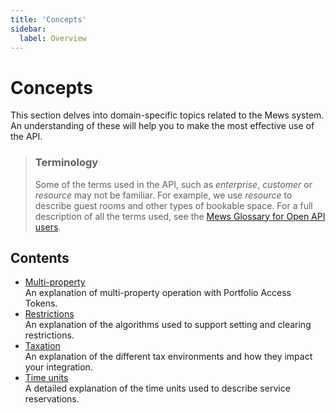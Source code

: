 ```yaml
---
title: 'Concepts'
sidebar:
  label: Overview
---
```


# Concepts

This section delves into domain-specific topics related to the Mews system. An understanding of these will help you to make the most effective use of the API.

> ### Terminology
>
> Some of the terms used in the API, such as _enterprise_, _customer_ or _resource_ may not be familiar.
> For example, we use _resource_ to describe guest rooms and other types of bookable space.
> For a full description of all the terms used, see the [Mews Glossary for Open API users](https://help.mews.com/s/article/Mews-Glossary-for-Open-API-users?language=en_US).

## Contents

- [Multi-property](multi-property.md)<br>An explanation of multi-property operation with Portfolio Access Tokens.
- [Restrictions](restrictions.md)<br>An explanation of the algorithms used to support setting and clearing restrictions.
- [Taxation](taxation.md)<br>An explanation of the different tax environments and how they impact your integration.
- [Time units](time-units.md)<br>A detailed explanation of the time units used to describe service reservations.
